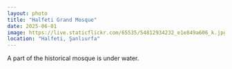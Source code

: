 ```yaml
---
layout: photo
title: "Halfeti Grand Mosque"
date: 2025-06-01
image: https://live.staticflickr.com/65535/54812934232_e1e849a606_k.jpg
location: "Halfeti, Şanlıurfa"
---
```

A part of the historical mosque is under water.

